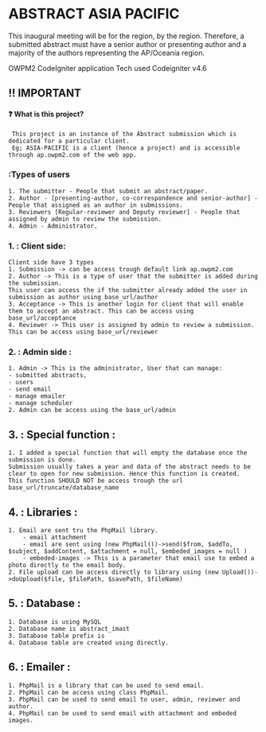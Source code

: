 # ABSTRACT ASIA PACIFIC

This inaugural meeting will be for the region, by the region. 
Therefore, a submitted abstract must have a senior author or presenting author 
and a majority of the authors representing the AP/Oceania region.

OWPM2 CodeIgniter application
Tech used
Codeigniter v4.6

## :bangbang: IMPORTANT


#### :question: What is this project?
     This project is an instance of the Abstract submission which is dedicated for a particular client.
     Eg; ASIA-PACIFIC is a client (hence a project) and is accessible through ap.owpm2.com of the web app.

### :Types of users
    1. The submitter - People that submit an abstract/paper.
    2. Author - [presenting-author, co-correspondence and senior-author] -  People that assigned as an author in submissions. 
    3. Reviewers [Regular-reviewer and Deputy reviewer] - People that assigned by admin to review the submission.
    4. Admin - Administrator.

###  1. : Client side:
    Client side have 3 types
    1. Submission -> can be access trough default link ap.owpm2.com
    2. Author -> This is a type of user that the submitter is added during the submission. 
    This user can access the if the submitter already added the user in submission as author using base_url/author 
    3. Acceptance -> This is another login for client that will enable them to accept an abstract. This can be access using base_url/acceptance
    4. Reviewer -> This user is assigned by admin to review a submission. This can be access using base_url/reviewer

### 2. : Admin side :
    1. Admin -> This is the administrator, User that can manage:
    - submitted abstracts,
    - users
    - send email
    - manage emailer
    - manage scheduler
    2. Admin can be access using the base_url/admin


## 3. : Special function :
    1. I added a special function that will empty the database once the submission is done.
    Submission usually takes a year and data of the abstract needs to be clear to open for new submission. Hence this function is created.
    This function SHOULD NOT be access trough the url base_url/truncate/database_name

## 4. : Libraries :
    1. Email are sent tru the PhpMail library. 
        - email attachment
        - email are sent using (new PhpMail())->send($from, $addTo, $subject, $addContent, $attachment = null, $embeded_images = null )
        - embeded-images -> This is a parameter that email use to embed a photo directly to the email body.
    2. File upload can be access directly to library using (new Upload())->doUpload($file, $filePath, $savePath, $fileName)

## 5. : Database :
    1. Database is using MySQL
    2. Database name is abstract_imast
    3. Database table prefix is 
    4. Database table are created using directly.

## 6. : Emailer :
    1. PhpMail is a library that can be used to send email.
    2. PhpMail can be access using class PhpMail.
    3. PhpMail can be used to send email to user, admin, reviewer and author.
    4. PhpMail can be used to send email with attachment and embeded images.

## 
    

